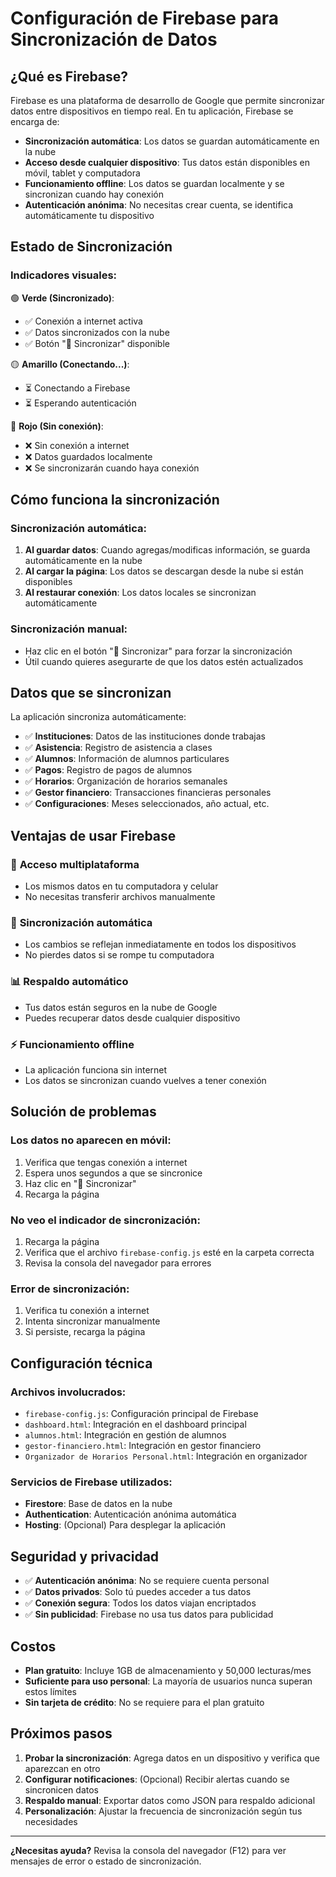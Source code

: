 # Configuración de Firebase para Sincronización de Datos

## ¿Qué es Firebase?

Firebase es una plataforma de desarrollo de Google que permite sincronizar datos entre dispositivos en tiempo real. En tu aplicación, Firebase se encarga de:

- **Sincronización automática**: Los datos se guardan automáticamente en la nube
- **Acceso desde cualquier dispositivo**: Tus datos están disponibles en móvil, tablet y computadora
- **Funcionamiento offline**: Los datos se guardan localmente y se sincronizan cuando hay conexión
- **Autenticación anónima**: No necesitas crear cuenta, se identifica automáticamente tu dispositivo

## Estado de Sincronización

### Indicadores visuales:

🟢 **Verde (Sincronizado)**: 
- ✅ Conexión a internet activa
- ✅ Datos sincronizados con la nube
- ✅ Botón "🔄 Sincronizar" disponible

🟡 **Amarillo (Conectando...)**:
- ⏳ Conectando a Firebase
- ⏳ Esperando autenticación

🔴 **Rojo (Sin conexión)**:
- ❌ Sin conexión a internet
- ❌ Datos guardados localmente
- ❌ Se sincronizarán cuando haya conexión

## Cómo funciona la sincronización

### Sincronización automática:
1. **Al guardar datos**: Cuando agregas/modificas información, se guarda automáticamente en la nube
2. **Al cargar la página**: Los datos se descargan desde la nube si están disponibles
3. **Al restaurar conexión**: Los datos locales se sincronizan automáticamente

### Sincronización manual:
- Haz clic en el botón "🔄 Sincronizar" para forzar la sincronización
- Útil cuando quieres asegurarte de que los datos estén actualizados

## Datos que se sincronizan

La aplicación sincroniza automáticamente:

- ✅ **Instituciones**: Datos de las instituciones donde trabajas
- ✅ **Asistencia**: Registro de asistencia a clases
- ✅ **Alumnos**: Información de alumnos particulares
- ✅ **Pagos**: Registro de pagos de alumnos
- ✅ **Horarios**: Organización de horarios semanales
- ✅ **Gestor financiero**: Transacciones financieras personales
- ✅ **Configuraciones**: Meses seleccionados, año actual, etc.

## Ventajas de usar Firebase

### 📱 **Acceso multiplataforma**
- Los mismos datos en tu computadora y celular
- No necesitas transferir archivos manualmente

### 🔄 **Sincronización automática**
- Los cambios se reflejan inmediatamente en todos los dispositivos
- No pierdes datos si se rompe tu computadora

### 📊 **Respaldo automático**
- Tus datos están seguros en la nube de Google
- Puedes recuperar datos desde cualquier dispositivo

### ⚡ **Funcionamiento offline**
- La aplicación funciona sin internet
- Los datos se sincronizan cuando vuelves a tener conexión

## Solución de problemas

### Los datos no aparecen en móvil:
1. Verifica que tengas conexión a internet
2. Espera unos segundos a que se sincronice
3. Haz clic en "🔄 Sincronizar"
4. Recarga la página

### No veo el indicador de sincronización:
1. Recarga la página
2. Verifica que el archivo `firebase-config.js` esté en la carpeta correcta
3. Revisa la consola del navegador para errores

### Error de sincronización:
1. Verifica tu conexión a internet
2. Intenta sincronizar manualmente
3. Si persiste, recarga la página

## Configuración técnica

### Archivos involucrados:
- `firebase-config.js`: Configuración principal de Firebase
- `dashboard.html`: Integración en el dashboard principal
- `alumnos.html`: Integración en gestión de alumnos
- `gestor-financiero.html`: Integración en gestor financiero
- `Organizador de Horarios Personal.html`: Integración en organizador

### Servicios de Firebase utilizados:
- **Firestore**: Base de datos en la nube
- **Authentication**: Autenticación anónima automática
- **Hosting**: (Opcional) Para desplegar la aplicación

## Seguridad y privacidad

- ✅ **Autenticación anónima**: No se requiere cuenta personal
- ✅ **Datos privados**: Solo tú puedes acceder a tus datos
- ✅ **Conexión segura**: Todos los datos viajan encriptados
- ✅ **Sin publicidad**: Firebase no usa tus datos para publicidad

## Costos

- **Plan gratuito**: Incluye 1GB de almacenamiento y 50,000 lecturas/mes
- **Suficiente para uso personal**: La mayoría de usuarios nunca superan estos límites
- **Sin tarjeta de crédito**: No se requiere para el plan gratuito

## Próximos pasos

1. **Probar la sincronización**: Agrega datos en un dispositivo y verifica que aparezcan en otro
2. **Configurar notificaciones**: (Opcional) Recibir alertas cuando se sincronicen datos
3. **Respaldo manual**: Exportar datos como JSON para respaldo adicional
4. **Personalización**: Ajustar la frecuencia de sincronización según tus necesidades

---

**¿Necesitas ayuda?** Revisa la consola del navegador (F12) para ver mensajes de error o estado de sincronización. 